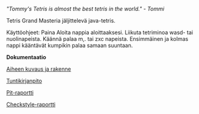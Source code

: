 *"Tommy's Tetris is almost the best tetris in the world." - Tommi*

Tetris Grand Masteria jäljittelevä java-tetris.

Käyttöohjeet:
Paina Aloita nappia aloittaaksesi.
Liikuta tetriminoa wasd- tai nuolinapeista.
Käännä palaa m,. tai zxc napeista.
Ensimmäinen ja kolmas nappi kääntävät kumpikin palaa samaan suuntaan.

**Dokumentaatio**

[Aiheen kuvaus ja rakenne](Dokumentaatio/Aihemaarittely.md)

[Tuntikirjanpito](Dokumentaatio/tuntikirjanpito.md)

[Pit-raportti](https://rawgit.com/HyTom/T-Tetris/master/Dokumentaatio/pit/201701112343/index.html)

[Checkstyle-raportti](https://rawgit.com/HyTom/T-Tetris/master/Dokumentaatio/checkstyle/site/checkstyle.html)
